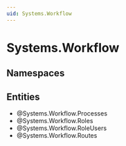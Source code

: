 ```yaml
---
uid: Systems.Workflow
---
```

# Systems.Workflow

## Namespaces

## Entities
- @Systems.Workflow.Processes  
- @Systems.Workflow.Roles  
- @Systems.Workflow.RoleUsers  
- @Systems.Workflow.Routes  

